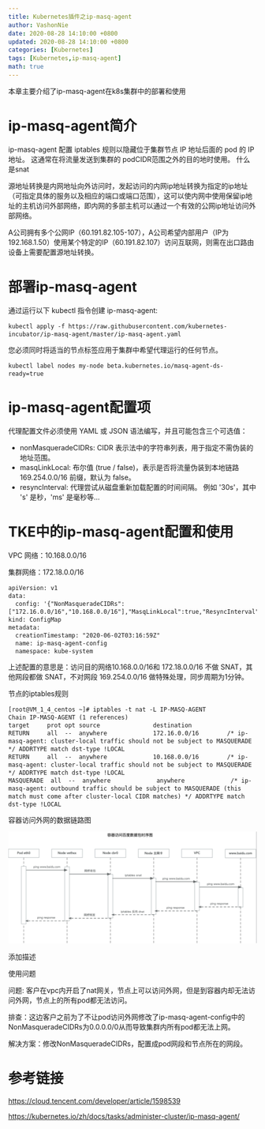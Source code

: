 ```yaml
---
title: Kubernetes插件之ip-masq-agent
author: VashonNie
date: 2020-08-28 14:10:00 +0800
updated: 2020-08-28 14:10:00 +0800
categories: [Kubernetes]
tags: [Kubernetes,ip-masq-agent]
math: true
---
```


本章主要介绍了ip-masq-agent在k8s集群中的部署和使用

# ip-masq-agent简介

ip-masq-agent 配置 iptables 规则以隐藏位于集群节点 IP 地址后面的 pod 的 IP 地址。 这通常在将流量发送到集群的 podCIDR范围之外的目的地时使用。
什么是snat

源地址转换是内网地址向外访问时，发起访问的内网ip地址转换为指定的ip地址（可指定具体的服务以及相应的端口或端口范围），这可以使内网中使用保留ip地址的主机访问外部网络，即内网的多部主机可以通过一个有效的公网ip地址访问外部网络。

A公司拥有多个公网IP（60.191.82.105-107），A公司希望内部用户（IP为192.168.1.50）使用某个特定的IP（60.191.82.107）访问互联网，则需在出口路由设备上需要配置源地址转换。

# 部署ip-masq-agent

通过运行以下 kubectl 指令创建 ip-masq-agent:

```
kubectl apply -f https://raw.githubusercontent.com/kubernetes-incubator/ip-masq-agent/master/ip-masq-agent.yaml
```

您必须同时将适当的节点标签应用于集群中希望代理运行的任何节点。

```
kubectl label nodes my-node beta.kubernetes.io/masq-agent-ds-ready=true
```

# ip-masq-agent配置项

代理配置文件必须使用 YAML 或 JSON 语法编写，并且可能包含三个可选值：

* nonMasqueradeCIDRs: CIDR 表示法中的字符串列表，用于指定不需伪装的地址范围。
* masqLinkLocal: 布尔值 (true / false)，表示是否将流量伪装到本地链路169.254.0.0/16 前缀，默认为 false。
* resyncInterval: 代理尝试从磁盘重新加载配置的时间间隔。 例如 '30s'，其中 's' 是秒，'ms' 是毫秒等...

# TKE中的ip-masq-agent配置和使用


VPC 网络：10.168.0.0/16

集群网络：172.18.0.0/16

```
apiVersion: v1
data:
  config: '{"NonMasqueradeCIDRs":["172.16.0.0/16","10.168.0.0/16"],"MasqLinkLocal":true,"ResyncInterval":"1m0s"}'
kind: ConfigMap
metadata:
  creationTimestamp: "2020-06-02T03:16:59Z"
  name: ip-masq-agent-config
  namespace: kube-system
```

上述配置的意思是：访问目的网络10.168.0.0/16和 172.18.0.0/16 不做 SNAT，其他网段都做 SNAT，不对网段 169.254.0.0/16 做特殊处理，同步周期为1分钟。

节点的iptables规则

```
[root@VM_1_4_centos ~]# iptables -t nat -L IP-MASQ-AGENT
Chain IP-MASQ-AGENT (1 references)
target     prot opt source               destination         
RETURN     all  --  anywhere             172.16.0.0/16        /* ip-masq-agent: cluster-local traffic should not be subject to MASQUERADE */ ADDRTYPE match dst-type !LOCAL
RETURN     all  --  anywhere             10.168.0.0/16        /* ip-masq-agent: cluster-local traffic should not be subject to MASQUERADE */ ADDRTYPE match dst-type !LOCAL
MASQUERADE  all  --  anywhere             anywhere             /* ip-masq-agent: outbound traffic should be subject to MASQUERADE (this match must come after cluster-local CIDR matches) */ ADDRTYPE match dst-type !LOCAL
```

容器访问外网的数据链路图

![upload-image](/assets/images/blog/masq/1.png) 

添加描述

使用问题

问题:  客户在vpc内开启了nat网关，节点上可以访问外网，但是到容器内却无法访问外网，节点上的所有pod都无法访问。

排查：这边客户之前为了不让pod访问外网修改了ip-masq-agent-config中的NonMasqueradeCIDRs为0.0.0.0/0从而导致集群内所有pod都无法上网。

解决方案：修改NonMasqueradeCIDRs，配置成pod网段和节点所在的网段。

# 参考链接

<https://cloud.tencent.com/developer/article/1598539>

<https://kubernetes.io/zh/docs/tasks/administer-cluster/ip-masq-agent/>
